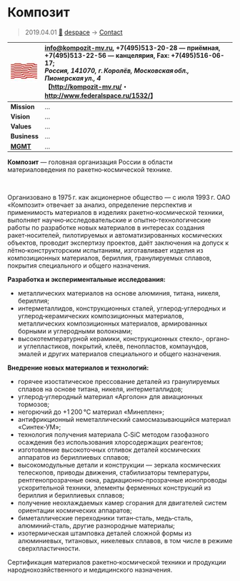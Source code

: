 # Композит
> 2019.04.01 [🚀](../../index/index.md) [despace](../index.md) → [Contact](../contact.md)

|[![](../f/con/k/kompozit_logo1_thumb.jpg)](../f/con/k/kompozit_logo1.png)|<info@kompozit-mv.ru>, +7(495)513-20-28 — приёмная, +7(495)513-22-56 — канцелярия, Fax: +7(495)516-06-17;<br> *Россия, 141070, г. Королёв, Московская обл., Пионерская ул., 4*<br> 【<http://kompozit-mv.ru/>・ <http://www.federalspace.ru/1532/>】|
|:--|:--|
|**Mission**|…|
|**Vision**|…|
|**Values**|…|
|**Business**|…|
|**[MGMT](../mgmt.md)**|…|

**Композит** — головная организация России в области материаловедения по ракетно‑космической технике.


<p style="page-break-after:always"> </p>

Организовано в 1975 г. как акционерное общество — с июля 1993 г. ОАО «Композит» отвечает за анализ, определение перспектив и применимость материалов в изделиях ракетно‑космической техники, выполняет научно‑исследовательские и опытно‑технологические работы по разработке новых материалов в интересах создания ракет‑носителей, пилотируемых и автоматизированных космических объектов, проводит экспертизу проектов, даёт заключения на допуск к лётно‑конструкторским испытаниям, изготавливает изделия из композиционных материалов, бериллия, гранулируемых сплавов, покрытия специального и общего назначения.

**Разработка и экспериментальные исследования:**

   - металлических материалов на основе алюминия, титана, никеля, бериллия;
   - интерметаллидов, конструкционных сталей, углерод‑углеродных и углерод‑керамических композиционных материалов, металлических композиционных материалов, армированных борными и углеродными волокнами;
   - высокотемпературной керамики, конструкционных стекло‑, органо‑ и углепластиков, покрытий, клеёв, пенопластов, компаундов, эмалей и других материалов специального и общего назначения.

**Внедрение новых материалов и технологий:**

   - горячее изостатическое прессование деталей из гранулируемых сплавов на основе титана, никеля, интерметаллидов;
   - углерод‑углеродный материал «Арголон» для авиационных тормозов;
   - негорючий до +1 200 ℃ материал «Минеплен»;
   - антифрикционный неметаллический самосмазывающийся материал «Синтек‑УМ»;
   - технология получения материала C‑SiC методом газофазного осаждения без использования хлорсодержащих реагентов;
   - изготовление высокоточных отливок деталей космических аппаратов из бериллиевых сплавов;
   - высокомодульные детали и конструкции — зеркала космических телескопов, приводы движения, стабилизаторы температуры, рентгенопрозрачные окна, радиационно‑прозрачные ионопроводы ускорительной техники, элементы ферменных конструкций из бериллия и бериллиевых сплавов;
   - получение неохлаждаемых камер сгорания для двигателей систем ориентации космических аппаратов;
   - биметаллические переходники титан‑сталь, медь‑сталь, алюминий‑сталь, другие разнородные материалы;
   - изотермическая штамповка деталей сложной формы из алюминиевых, титановых, никелевых сплавов, в том числе в режиме сверхпластичности.

Сертификация материалов ракетно‑космической техники и продукции народнохозяйственного и медицинского назначения.
